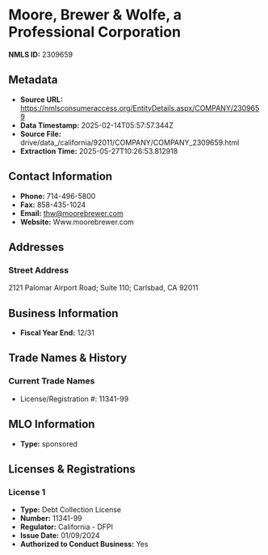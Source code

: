 # Moore, Brewer & Wolfe, a Professional Corporation

**NMLS ID:** 2309659

## Metadata
- **Source URL:** https://nmlsconsumeraccess.org/EntityDetails.aspx/COMPANY/2309659
- **Data Timestamp:** 2025-02-14T05:57:57.344Z
- **Source File:** drive/data_/california/92011/COMPANY/COMPANY_2309659.html
- **Extraction Time:** 2025-05-27T10:26:53.812918

## Contact Information
- **Phone:** 714-496-5800
- **Fax:** 858-435-1024
- **Email:** thw@moorebrewer.com
- **Website:** Www.moorebrewer.com

## Addresses
### Street Address
2121 Palomar Airport Road; Suite 110; Carlsbad, CA 92011

## Business Information
- **Fiscal Year End:** 12/31

## Trade Names & History
### Current Trade Names
- License/Registration #: 11341-99

## MLO Information
- **Type:** sponsored

## Licenses & Registrations

### License 1
- **Type:** Debt Collection License
- **Number:** 11341-99
- **Regulator:** California - DFPI
- **Issue Date:** 01/09/2024
- **Authorized to Conduct Business:** Yes
